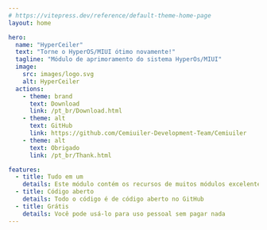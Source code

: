 ```yaml
---
# https://vitepress.dev/reference/default-theme-home-page
layout: home

hero:
  name: "HyperCeiler"
  text: "Torne o HyperOS/MIUI ótimo novamente!"
  tagline: "Módulo de aprimoramento do sistema HyperOs/MIUI"
  image:
    src: images/logo.svg
    alt: HyperCeiler
  actions:
    - theme: brand
      text: Download
      link: /pt_br/Download.html
    - theme: alt
      text: GitHub
      link: https://github.com/Cemiuiler-Development-Team/Cemiuiler
    - theme: alt
      text: Obrigado
      link: /pt_br/Thank.html

features:
  - title: Tudo em um
    details: Este módulo contém os recursos de muitos módulos excelentes
  - title: Código aberto
    details: Todo o código é de código aberto no GitHub
  - title: Grátis
    details: Você pode usá-lo para uso pessoal sem pagar nada
---
```


